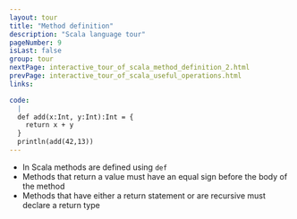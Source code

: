 ```yaml
---
layout: tour
title: "Method definition"
description: "Scala language tour"
pageNumber: 9
isLast: false
group: tour
nextPage: interactive_tour_of_scala_method_definition_2.html
prevPage: interactive_tour_of_scala_useful_operations.html
links:

code:
  |
  def add(x:Int, y:Int):Int = {  
    return x + y  
  }  
  println(add(42,13))  
---
```


- In Scala methods are defined using `def` 
- Methods that return a value must have an equal sign before the body of the method 
- Methods that have either a return statement or are recursive must declare a return type
